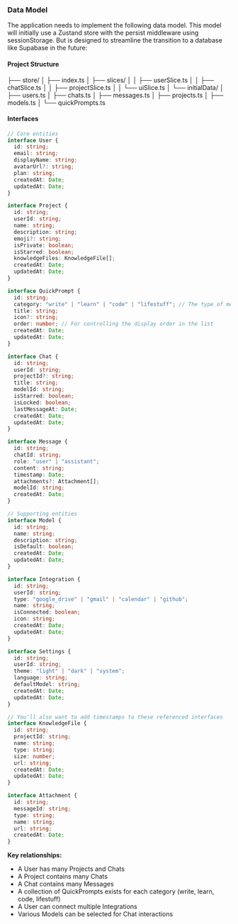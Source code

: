 ### Data Model

The application needs to implement the following data model. This model will initially use a Zustand store with the persist middleware using sessionStorage. But is designed to streamline the transition to a database like Supabase in the future:

#### Project Structure

├── store/
│   ├── index.ts
│   ├── slices/
│   │   ├── userSlice.ts
│   │   ├── chatSlice.ts
│   │   ├── projectSlice.ts
│   │   └── uiSlice.ts
│   └── initialData/
│       ├── users.ts
│       ├── chats.ts
│       ├── messages.ts
│       ├── projects.ts
│       ├── models.ts
│       └── quickPrompts.ts

#### Interfaces

```typescript
// Core entities
interface User {
  id: string;
  email: string;
  displayName: string;
  avatarUrl?: string;
  plan: string;
  createdAt: Date;
  updatedAt: Date;
}

interface Project {
  id: string;
  userId: string;
  name: string;
  description: string;
  emoji?: string;
  isPrivate: boolean;
  isStarred: boolean;
  knowledgeFiles: KnowledgeFile[];
  createdAt: Date;
  updatedAt: Date;
}

interface QuickPrompt {
  id: string;
  category: "write" | "learn" | "code" | "lifestuff"; // The type of menu
  title: string;
  icon?: string;
  order: number; // For controlling the display order in the list
  createdAt: Date;
  updatedAt: Date;
}

interface Chat {
  id: string;
  userId: string;
  projectId?: string;
  title: string;
  modelId: string;
  isStarred: boolean;
  isLocked: boolean;
  lastMessageAt: Date;
  createdAt: Date;
  updatedAt: Date;
}

interface Message {
  id: string;
  chatId: string;
  role: "user" | "assistant";
  content: string;
  timestamp: Date;
  attachments?: Attachment[];
  modelId: string;
  createdAt: Date;
}

// Supporting entities
interface Model {
  id: string;
  name: string;
  description: string;
  isDefault: boolean;
  createdAt: Date;
  updatedAt: Date;
}

interface Integration {
  id: string;
  userId: string;
  type: "google_drive" | "gmail" | "calendar" | "github";
  name: string;
  isConnected: boolean;
  icon: string;
  createdAt: Date;
  updatedAt: Date;
}

interface Settings {
  id: string;
  userId: string;
  theme: "light" | "dark" | "system";
  language: string;
  defaultModel: string;
  createdAt: Date;
  updatedAt: Date;
}

// You'll also want to add timestamps to these referenced interfaces
interface KnowledgeFile {
  id: string;
  projectId: string;
  name: string;
  type: string;
  size: number;
  url: string;
  createdAt: Date;
  updatedAt: Date;
}

interface Attachment {
  id: string;
  messageId: string;
  type: string;
  name: string;
  url: string;
  createdAt: Date;
}
```

**Key relationships:**
- A User has many Projects and Chats
- A Project contains many Chats
- A Chat contains many Messages
- A collection of QuickPrompts exists for each category (write, learn, code, lifestuff)
- A User can connect multiple Integrations
- Various Models can be selected for Chat interactions